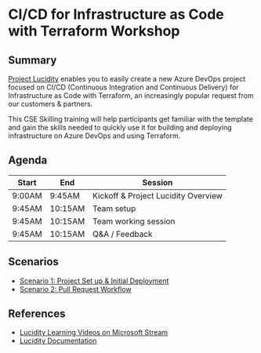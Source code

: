 # CI/CD for Infrastructure as Code with Terraform Workshop

## Summary

[Project Lucidity](aka.ms/projectluciditydocs) enables you to easily create a new Azure DevOps project focused on CI/CD (Continuous Integration and Continuous Delivery) for Infrastructure as Code with Terraform, an increasingly popular request from our customers & partners.

This CSE Skilling training will help participants get familiar with the template and gain the skills needed to quickly use it for building and deploying infrastructure on Azure DevOps and using Terraform.

## Agenda

| Start   | End     | Session                            |
|---------|---------|------------------------------------|
|  9:00AM |  9:45AM | Kickoff & Project Lucidity Overview|
|  9:45AM | 10:15AM | Team setup                         |
|  9:45AM | 10:15AM | Team working session               |
|  9:45AM | 10:15AM | Q&A / Feedback                     |

## Scenarios

* [Scenario 1: Project Set up & Initial Deployment](./scenario-1.md)
* [Scenario 2: Pull Request Workflow](./scenario-2.md)

## References

* [Lucidity Learning Videos on Microsoft Stream](https://msit.microsoftstream.com/channel/8855a1ff-0400-b9ec-aeb5-f1eb39bb3013)
* [Lucidity Documentation](https://aka.ms/projectluciditydocs)

